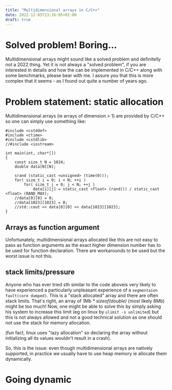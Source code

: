 ```yaml
---
title: "Multidimensional arrays in C/C++"
date: 2022-12-05T23:16:05+01:00
draft: true
---
```

# Solved problem! Boring...
Multidimensional arrays might sound like a solved problem and definitelly not a 2022 thing.
Yet it is not always a "solved problem", if you are interested in details and how the can be implemented in C/C++ along with some benchmarks, please bear with me.
I assure you that this is more complex that it seems - as I found out quite a number of years ago.

# Problem statement: static allocation
Multidimensional arrays (ie arrays of dimension > 1) are provided by C/C++ so one can simply use something like:
```
#include <cstddef>
#include <ctime>
#include <cstdlib>
//#include <iostream>

int main(int, char*[])
{
    const size_t N = 1024;
    double data[N][N];

    srand (static_cast <unsigned> (time(0)));
    for( size_t i = 0; i < N; ++i )
        for( size_t j = 0; j < N; ++j )
            data[i][j] = static_cast <float> (rand()) / static_cast <float> (RAND_MAX);
    //data[0][0] = 0;
    //data[1023][1023] = 0;
    //std::cout << data[0][0] << data[1023][1023];
}
```
## Arrays as function argument
Unfortunately, multidimensional arrays allocated like this are not easy to pass as function arguments as the exact higher dimension number has to be used for function declaration.
There are workarounds to be used but the worst issue is not this.

## stack limits/pressure
Anyone who has ever tried sth similar to the code aboveis very likely to have experienced a particularly unpleasant experience of a `segmentaion fault(core dumped)`. 
This is a "stack allocated" array and there are often stack limits.
That's right, an array of *1Mb * sizeof(double)* (most likely 8Mb) might be too much!
Now, one might be able to solve this by simply asking his system to increase this limit (eg on linux by `ulimit -s unlimited`) but this is not always allowed and not a good technical solution as one should not use the stack for memory allocation.

(fun fact, linux uses "lazy allocation" so declaring the array without initializing all its values wouldn't result in a crash).

So, this is the issue: even though multidimensional arrays are natively supported, in practice we usually have to use heap memory ie allocate them dynamically.

# Going dynamic
